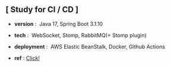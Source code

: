 ## [ Study for CI / CD ]
- <strong>version</strong>&nbsp;:&nbsp;
Java 17, Spring Boot 3.1.10
- <strong>tech</strong>&nbsp;:&nbsp;
  WebSocket, Stomp, RabbitMQ(+ Stomp plugin)
- <strong>deployment</strong>&nbsp;:&nbsp;
AWS Elastic BeanStalk, Docker, Github Actions

- <strong>ref</strong>&nbsp;:
<a href="https://taetoungs-branch.tistory.com/202">Click!</a>